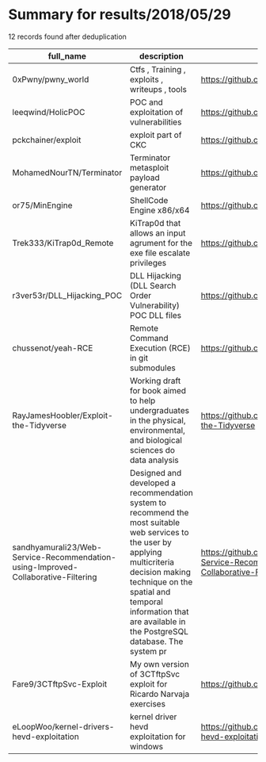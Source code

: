 
# Summary for results/2018/05/29
    
12 records found after deduplication

| full_name | description | html_url | matched_list | matched_count | pushed_at | size | stargazers_count | language | forks_count |
|-----------------------------------------------------------------------------------|------------------------------------------------------------------------------------------------------------------------------------------------------------------------------------------------------------------------------------------------------------------|------------------------------------------------------------------------------------------------------|---------------------------------------------|-----------------|---------------------------|--------|--------------------|------------|---------------|
| 0xPwny/pwny_world | Ctfs , Training , exploits , writeups , tools | https://github.com/0xPwny/pwny_world | ['exploit'] | 1 | 2018-05-29 11:46:18+00:00 | 11 | 3 | Python | 5 |
| leeqwind/HolicPOC | POC and exploitation of vulnerabilities | https://github.com/leeqwind/HolicPOC | ['exploit', 'vulnerability poc'] | 2 | 2018-05-29 11:29:14+00:00 | 228 | 80 | C++ | 43 |
| pckchainer/exploit | exploit part of CKC | https://github.com/pckchainer/exploit | ['exploit'] | 1 | 2018-05-29 12:29:42+00:00 | 1 | 0 | | 0 |
| MohamedNourTN/Terminator | Terminator metasploit payload generator | https://github.com/MohamedNourTN/Terminator | ['metasploit module OR metasploit payload'] | 1 | 2018-05-29 08:13:57+00:00 | 43 | 169 | Python | 65 |
| or75/MinEngine | ShellCode Engine x86/x64 | https://github.com/or75/MinEngine | ['shellcode'] | 1 | 2018-05-29 19:16:57+00:00 | 31 | 2 | C++ | 2 |
| Trek333/KiTrap0d_Remote | KiTrap0d that allows an input agrument for the exe file escalate privileges | https://github.com/Trek333/KiTrap0d_Remote | ['exploit'] | 1 | 2018-05-29 02:05:56+00:00 | 92 | 0 | C | 1 |
| r3ver53r/DLL_Hijacking_POC | DLL Hijacking (DLL Search Order Vulnerability) POC DLL files | https://github.com/r3ver53r/DLL_Hijacking_POC | ['vulnerability poc'] | 1 | 2018-05-29 07:39:53+00:00 | 15 | 0 | C++ | 1 |
| chussenot/yeah-RCE | Remote Command Execution (RCE) in git submodules | https://github.com/chussenot/yeah-RCE | ['rce'] | 1 | 2018-05-29 17:20:56+00:00 | 0 | 0 | nan | 0 |
| RayJamesHoobler/Exploit-the-Tidyverse | Working draft for book aimed to help undergraduates in the physical, environmental, and biological sciences do data analysis | https://github.com/RayJamesHoobler/Exploit-the-Tidyverse | ['exploit'] | 1 | 2018-05-29 20:47:00+00:00 | 232 | 0 | CSS | 0 |
| sandhyamurali23/Web-Service-Recommendation-using-Improved-Collaborative-Filtering | Designed and developed a recommendation system to recommend the most suitable web services to the user by applying multicriteria decision making technique on the spatial and temporal information that are available in the PostgreSQL database. The system pr | https://github.com/sandhyamurali23/Web-Service-Recommendation-using-Improved-Collaborative-Filtering | ['exploit'] | 1 | 2018-05-29 21:40:47+00:00 | 1254 | 1 | Python | 0 |
| Fare9/3CTftpSvc-Exploit | My own version of 3CTftpSvc exploit for Ricardo Narvaja exercises | https://github.com/Fare9/3CTftpSvc-Exploit | ['exploit'] | 1 | 2018-05-29 21:56:52+00:00 | 81 | 1 | Python | 0 |
| eLoopWoo/kernel-drivers-hevd-exploitation | kernel driver hevd exploitation for windows | https://github.com/eLoopWoo/kernel-drivers-hevd-exploitation | ['exploit'] | 1 | 2018-05-29 23:26:38+00:00 | 1038 | 4 | C++ | 1 |
